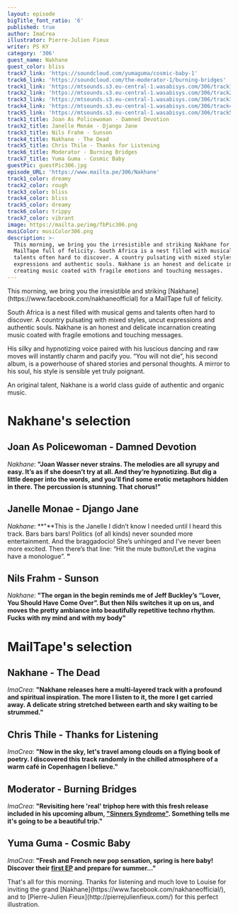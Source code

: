 ```yaml
---
layout: episode
bigTitle_font_ratio: '6'
published: true
author: ImaCrea
illustrator: Pierre-Julien Fieux
writer: PS KY
category: '306'
guest_name: Nakhane
guest_color: bliss
track7_link: 'https://soundcloud.com/yumaguma/cosmic-baby-1'
track6_link: 'https://soundcloud.com/the-moderator-1/burning-bridges'
track1_link: 'https://mtsounds.s3.eu-central-1.wasabisys.com/306/track1.mp3'
track2_link: 'https://mtsounds.s3.eu-central-1.wasabisys.com/306/track2.mp3'
track3_link: 'https://mtsounds.s3.eu-central-1.wasabisys.com/306/track3.mp3'
track4_link: 'https://mtsounds.s3.eu-central-1.wasabisys.com/306/track4.mp3'
track5_link: 'https://mtsounds.s3.eu-central-1.wasabisys.com/306/track5.mp3'
track1_title: Joan As Policewoman - Damned Devotion
track2_title: Janelle Monáe - Django Jane
track3_title: Nils Frahm - Sunson
track4_title: Nakhane - The Dead
track5_title: Chris Thile - Thanks for Listening
track6_title: Moderator - Burning Bridges
track7_title: Yuma Guma - Cosmic Baby
guestPic: guestPic306.jpg
episode_URL: 'https://www.mailta.pe/306/Nakhane'
track1_color: dreamy
track2_color: rough
track3_color: bliss
track4_color: bliss
track5_color: dreamy
track6_color: trippy
track7_color: vibrant
image: https://mailta.pe/img/fbPic306.png
musiColor: musiColor306.png
description: >-
  This morning, we bring you the irresistible and striking Nakhane for a
  MailTape full of felicity. South Africa is a nest filled with musical gems and
  talents often hard to discover. A country pulsating with mixed styles, uncut
  expressions and authentic souls. Nakhane is an honest and delicate incarnation
  creating music coated with fragile emotions and touching messages.
---
```

<p id="introduction">This morning, we bring you the irresistible and striking [Nakhane](https://www.facebook.com/nakhaneofficial) for a MailTape full of felicity.</p>

South Africa is a nest filled with musical gems and talents often hard to discover. A country pulsating with mixed styles, uncut expressions and authentic souls. Nakhane is an honest and delicate incarnation creating music coated with fragile emotions and touching messages.

His silky and hypnotizing voice paired with his luscious dancing and raw moves will instantly charm and pacify you. “You will not die”, his second album, is a powerhouse of shared stories and personal thoughts. A mirror to his soul, his style is sensible yet truly poignant.

An original talent, Nakhane is a world class guide of authentic and organic music.


# Nakhane's selection


## Joan As Policewoman - Damned Devotion
_Nakhane_: **"**Joan Wasser never strains. The melodies are all syrupy and easy. It’s as if she doesn’t try at all. And they’re hypnotizing. But dig a little deeper into the words, and you’ll find some erotic metaphors hidden in there. The percussion is stunning. That chorus!**"**

## Janelle Monae - Django Jane
_Nakhane_: **"**This is the Janelle I didn’t know I needed until I heard this track. Bars bars bars! Politics (of all kinds) never sounded more entertainment. And the braggadocio! She’s unhinged and I’ve never been more excited. Then there’s that line: “Hit the mute button/Let the vagina have a monologue”. **"**

## Nils Frahm - Sunson
_Nakhane_: **"**The organ in the begin reminds me of Jeff Buckley’s “Lover, You Should Have Come Over”. But then Nils switches it up on us, and moves the pretty ambiance into beautifully repetitive techno rhythm. Fucks with my mind and with my body**"**


# MailTape's selection

## Nakhane - The Dead
_ImaCrea_: **"**Nakhane releases here a multi-layered track with a profound and spiritual inspiration. The more I listen to it, the more I get carried away. A delicate string stretched between earth and sky waiting to be strummed.**"**

## Chris Thile - Thanks for Listening
_ImaCrea_: **"**Now in the sky, let's travel among clouds on a flying book of poetry. I discovered this track randomly in the chilled atmosphere of a warm café in Copenhagen I believe.**"**

## Moderator - Burning Bridges
_ImaCrea_: **"**Revisiting here 'real' triphop here with this fresh release included in his upcoming album, ["Sinners Syndrome"](https://moderator.bandcamp.com/album/sinners-syndrome-2). Something tells me it's going to be a beautiful trip.**"**

## Yuma Guma - Cosmic Baby
_ImaCrea_: **"**Fresh and French new pop sensation, spring is here baby! Discover their [first EP](https://soundcloud.com/yumaguma/sets/ep-1) and prepare for summer...**"**

<p id="outroduction">That's all for this morning. Thanks for listening and much love to Louise for inviting the grand [Nakhane](https://www.facebook.com/nakhaneofficial/), and to [Pierre-Julien Fieux](http://pierrejulienfieux.com/) for this perfect illustration.</p>
